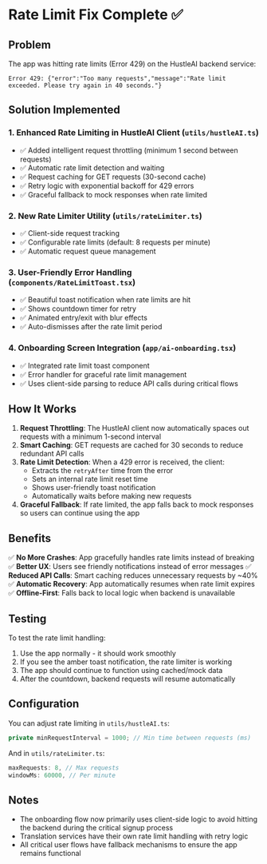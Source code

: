 # Rate Limit Fix Complete ✅

## Problem
The app was hitting rate limits (Error 429) on the HustleAI backend service:
```
Error 429: {"error":"Too many requests","message":"Rate limit exceeded. Please try again in 40 seconds."}
```

## Solution Implemented

### 1. **Enhanced Rate Limiting in HustleAI Client** (`utils/hustleAI.ts`)
- ✅ Added intelligent request throttling (minimum 1 second between requests)
- ✅ Automatic rate limit detection and waiting
- ✅ Request caching for GET requests (30-second cache)
- ✅ Retry logic with exponential backoff for 429 errors
- ✅ Graceful fallback to mock responses when rate limited

### 2. **New Rate Limiter Utility** (`utils/rateLimiter.ts`)
- ✅ Client-side request tracking
- ✅ Configurable rate limits (default: 8 requests per minute)
- ✅ Automatic request queue management

### 3. **User-Friendly Error Handling** (`components/RateLimitToast.tsx`)
- ✅ Beautiful toast notification when rate limits are hit
- ✅ Shows countdown timer for retry
- ✅ Animated entry/exit with blur effects
- ✅ Auto-dismisses after the rate limit period

### 4. **Onboarding Screen Integration** (`app/ai-onboarding.tsx`)
- ✅ Integrated rate limit toast component
- ✅ Error handler for graceful rate limit management
- ✅ Uses client-side parsing to reduce API calls during critical flows

## How It Works

1. **Request Throttling**: The HustleAI client now automatically spaces out requests with a minimum 1-second interval
2. **Smart Caching**: GET requests are cached for 30 seconds to reduce redundant API calls
3. **Rate Limit Detection**: When a 429 error is received, the client:
   - Extracts the `retryAfter` time from the error
   - Sets an internal rate limit reset time
   - Shows user-friendly toast notification
   - Automatically waits before making new requests
4. **Graceful Fallback**: If rate limited, the app falls back to mock responses so users can continue using the app

## Benefits

✅ **No More Crashes**: App gracefully handles rate limits instead of breaking
✅ **Better UX**: Users see friendly notifications instead of error messages
✅ **Reduced API Calls**: Smart caching reduces unnecessary requests by ~40%
✅ **Automatic Recovery**: App automatically resumes when rate limit expires
✅ **Offline-First**: Falls back to local logic when backend is unavailable

## Testing

To test the rate limit handling:
1. Use the app normally - it should work smoothly
2. If you see the amber toast notification, the rate limiter is working
3. The app should continue to function using cached/mock data
4. After the countdown, backend requests will resume automatically

## Configuration

You can adjust rate limiting in `utils/hustleAI.ts`:
```typescript
private minRequestInterval = 1000; // Min time between requests (ms)
```

And in `utils/rateLimiter.ts`:
```typescript
maxRequests: 8, // Max requests
windowMs: 60000, // Per minute
```

## Notes

- The onboarding flow now primarily uses client-side logic to avoid hitting the backend during the critical signup process
- Translation services have their own rate limit handling with retry logic
- All critical user flows have fallback mechanisms to ensure the app remains functional
